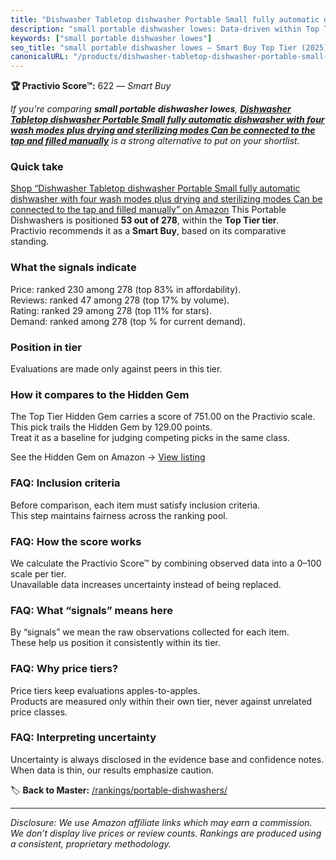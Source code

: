 ```yaml
---
title: "Dishwasher Tabletop dishwasher Portable Small fully automatic dishwasher with four wash modes plus drying and sterilizing modes Can be connected to the tap and filled manually"
description: "small portable dishwasher lowes: Data-driven within Top Tier ranking using the Practivio Score™. Positioned by quality, value, demand, findability, momentum."
keywords: ["small portable dishwasher lowes"]
seo_title: "small portable dishwasher lowes — Smart Buy Top Tier (2025)"
canonicalURL: "/products/dishwasher-tabletop-dishwasher-portable-small-fully-automatic-dishwasher-with-four-wash-modes-plus-drying-and-sterilizing-modes-can-be-connected-to-the-tap-and-filled-manually-B0FCBWRTBV/"
---
```


**🏆 Practivio Score™:** 622 — _Smart Buy_


*If you're comparing **small portable dishwasher lowes**, **[Dishwasher Tabletop dishwasher Portable Small fully automatic dishwasher with four wash modes plus drying and sterilizing modes Can be connected to the tap and filled manually](https://www.amazon.com/dp/B0FCBWRTBV?tag=practivio-20)** is a strong alternative to put on your shortlist.*
### Quick take
[Shop “Dishwasher Tabletop dishwasher Portable Small fully automatic dishwasher with four wash modes plus drying and sterilizing modes Can be connected to the tap and filled manually” on Amazon](https://www.amazon.com/dp/B0FCBWRTBV?tag=practivio-20)
This Portable Dishwashers is positioned **53 out of 278**, within the **Top Tier tier**.  
Practivio recommends it as a **Smart Buy**, based on its comparative standing.

### What the signals indicate
Price: ranked 230 among 278 (top 83% in affordability).  
Reviews: ranked 47 among 278 (top 17% by volume).  
Rating: ranked 29 among 278 (top 11% for stars).  
Demand: ranked  among 278 (top % for current demand).

### Position in tier
Evaluations are made only against peers in this tier.

### How it compares to the Hidden Gem
The Top Tier Hidden Gem carries a score of 751.00 on the Practivio scale.  
This pick trails the Hidden Gem by 129.00 points.  
Treat it as a baseline for judging competing picks in the same class.  

See the Hidden Gem on Amazon → [View listing](https://www.amazon.com/dp/B08N6WV3HX?tag=practivio-20)

### FAQ: Inclusion criteria
Before comparison, each item must satisfy inclusion criteria.  
This step maintains fairness across the ranking pool.

### FAQ: How the score works
We calculate the Practivio Score™ by combining observed data into a 0–100 scale per tier.  
Unavailable data increases uncertainty instead of being replaced.

### FAQ: What “signals” means here
By “signals” we mean the raw observations collected for each item.  
These help us position it consistently within its tier.

### FAQ: Why price tiers?
Price tiers keep evaluations apples-to-apples.  
Products are measured only within their own tier, never against unrelated price classes.

### FAQ: Interpreting uncertainty
Uncertainty is always disclosed in the evidence base and confidence notes.  
When data is thin, our results emphasize caution.


🏷️ **Back to Master:** [/rankings/portable-dishwashers/](/rankings/portable-dishwashers/)

---
_Disclosure: We use Amazon affiliate links which may earn a commission. We don’t display live prices or review counts. Rankings are produced using a consistent, proprietary methodology._
